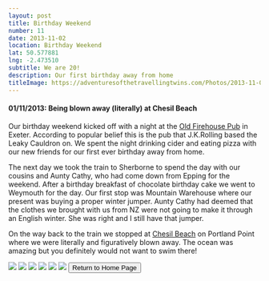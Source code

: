 ```yaml
---
layout: post
title: Birthday Weekend
number: 11
date: 2013-11-02
location: Birthday Weekend
lat: 50.577881
lng: -2.473510
subtitle: We are 20!
description: Our first birthday away from home
titleImage: https://adventuresofthetravellingtwins.com/Photos/2013-11-02-BirthdayWeekend/cover-min.JPG
---
```


<h4>01/11/2013: Being blown away (literally) at Chesil Beach</h4>

Our birthday weekend kicked off with a night at the <a target="_blank" href="http://www.oldfirehouseexeter.co.uk/">Old Firehouse Pub</a> in Exeter. According to popular belief this is the pub that J.K.Rolling based the Leaky Cauldron on. We spent the night drinking cider and eating pizza with our new friends for our first ever birthday away from home. 

The next day we took the train to Sherborne to spend the day with our cousins and Aunty Cathy, who had come down from Epping for the weekend. After a birthday breakfast of chocolate birthday cake we went to Weymouth for the day. Our first stop was Mountain Warehouse where our present was buying a proper winter jumper. Aunty Cathy had deemed that the clothes we brought with us from NZ were not going to make it through an English winter. She was right and I still have that jumper.

On the way back to the train we stopped at <a target="_blank" href="https://www.visit-dorset.com/things-to-do/chesil-beach-p1306903">Chesil Beach</a> on Portland Point where we were literally and figuratively blown away. The ocean was amazing but you definitely would not want to swim there!

<img src="https://adventuresofthetravellingtwins.com/Photos/2013-11-02-BirthdayWeekend/day11-min.JPG" class="image1">
<img src="https://adventuresofthetravellingtwins.com/Photos/2013-11-02-BirthdayWeekend/day12-min.JPG" class="image1">
<img src="https://adventuresofthetravellingtwins.com/Photos/2013-11-02-BirthdayWeekend/day13-min.JPG" class="image1">
<img src="https://adventuresofthetravellingtwins.com/Photos/2013-11-02-BirthdayWeekend/day14-min.JPG" class="image1">
<img src="https://adventuresofthetravellingtwins.com/Photos/2013-11-02-BirthdayWeekend/day15-min.JPG" class="image1">
<img src="https://adventuresofthetravellingtwins.com/Photos/2013-11-02-BirthdayWeekend/day16-min.JPG" class="image1">


<input type="button" value="Return to Home Page" onclick="self.close()"> 
